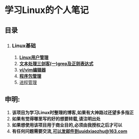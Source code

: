  学习Linux的个人笔记
======================================
## 目录

1. ### Linux基础

   1. [**Linux用户管理**](https://github.com/zhudabai/my_linux_study/blob/master/LinuxBasic/Linux%E7%94%A8%E6%88%B7%E7%AE%A1%E7%90%86.md)
   2. [**文本处理三剑客(一)grep及正则表达式**](https://github.com/zhudabai/my_linux_study/blob/master/LinuxBasic/grep-and-pattern.md)
   3. [**vi/vim编辑器**](https://github.com/zhudabai/my_linux_study/blob/master/LinuxBasic/vivim%E7%BC%96%E8%BE%91%E5%99%A8.md)
   4. [**程序包管理**](https://github.com/zhudabai/my_linux_study/blob/master/LinuxBasic/rpm%26yum.md)
   5. [进程管理](https://github.com/zhudabai/my_linux_study/blob/master/LinuxBasic/Linux%E8%BF%9B%E7%A8%8B%E7%AE%A1%E7%90%86.md)



## 申明:

1. **该项目为学习Linux时整理的博客,如果有大神路过还望多多指正**
2. **如果有觉得哪里写的好的想要转载,请注明出处**
3. **如果想使用该项目用于商业目的,必须由我授权之后才可以**
4. **有任何问题需要交流,可以发邮件到uuidxiaozhu@163.com**

